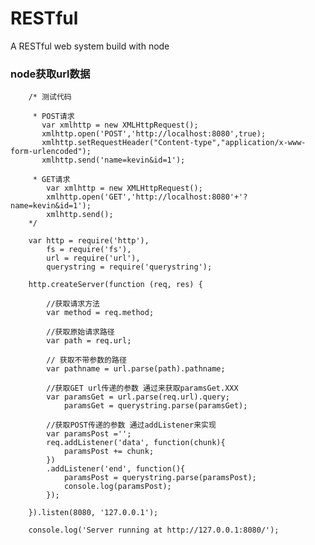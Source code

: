 # RESTful
A RESTful web system build with node

### node获取url数据

		/* 测试代码

		 * POST请求
		   var xmlhttp = new XMLHttpRequest();
		   xmlhttp.open('POST','http://localhost:8080',true);
		   xmlhttp.setRequestHeader("Content-type","application/x-www-form-urlencoded");
		   xmlhttp.send('name=kevin&id=1');

		 * GET请求
		    var xmlhttp = new XMLHttpRequest();
			xmlhttp.open('GET','http://localhost:8080'+'?name=kevin&id=1');
			xmlhttp.send();
		*/

		var http = require('http'),
			fs = require('fs'),
			url = require('url'),
			querystring = require('querystring');

		http.createServer(function (req, res) { 

			//获取请求方法
			var method = req.method; 

			//获取原始请求路径
			var path = req.url; 

			// 获取不带参数的路径
			var pathname = url.parse(path).pathname; 

			//获取GET url传递的参数 通过来获取paramsGet.XXX
			var paramsGet = url.parse(req.url).query; 
				paramsGet = querystring.parse(paramsGet);

			//获取POST传递的参数 通过addListener来实现
			var paramsPost ='';  
		    req.addListener('data', function(chunk){  
		        paramsPost += chunk;  
		    })  
		    .addListener('end', function(){  
		        paramsPost = querystring.parse(paramsPost);
		        console.log(paramsPost);
		    });

		}).listen(8080, '127.0.0.1'); 

		console.log('Server running at http://127.0.0.1:8080/');